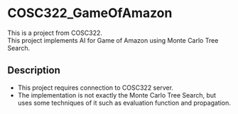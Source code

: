 # COSC322_GameOfAmazon
This is a project from COSC322.  
This project implements AI for Game of Amazon using Monte Carlo Tree Search. 

## Description
- This project requires connection to COSC322 server. 
- The implementation is not exactly the Monte Carlo Tree Search, but uses some techniques of it such as evaluation function and propagation.  